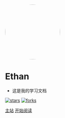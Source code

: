 <img width="180px" style="border-radius: 50%" bor src="https://cdn.jsdelivr.net/gh/ethanxiaok/image/image/gallery.jpg">

# Ethan

- 这是我的学习文档

[![stars](https://badgen.net/github/stars/Q-Angelo/Nodejs-Roadmap?icon=github&color=4ab8a1)](https://github.com/Q-Angelo/Nodejs-Roadmap) 
[![forks](https://badgen.net/github/forks/Q-Angelo/Nodejs-Roadmap?icon=github&color=4ab8a1)](https://github.com/Q-Angelo/Nodejs-Roadmap)

[主站](https://www.ethanxiao99.com)
[开始阅读](/nav/java.md)
